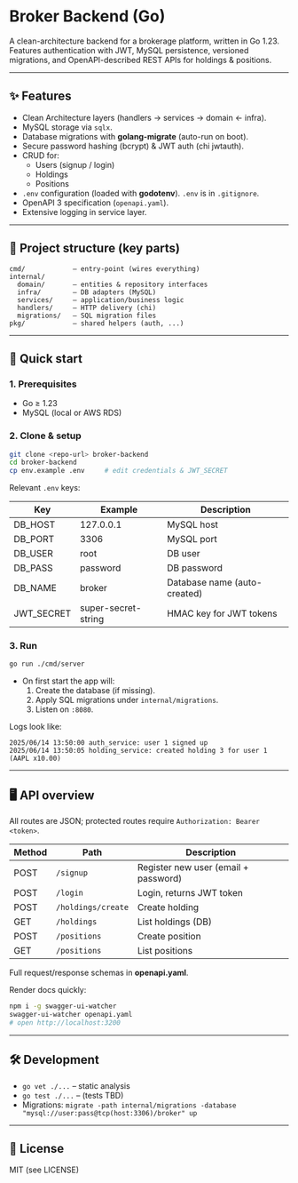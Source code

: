 # Broker Backend (Go)

A clean-architecture backend for a brokerage platform, written in Go 1.23.  
Features authentication with JWT, MySQL persistence, versioned migrations, and OpenAPI-described REST APIs for holdings & positions.

---

## ✨ Features

* Clean Architecture layers (handlers → services → domain ← infra).
* MySQL storage via `sqlx`.
* Database migrations with **golang-migrate** (auto-run on boot).
* Secure password hashing (bcrypt) & JWT auth (chi jwtauth).
* CRUD for:
  * Users (signup / login)
  * Holdings
  * Positions
* `.env` configuration (loaded with **godotenv**).  `.env` is in `.gitignore`.
* OpenAPI 3 specification (`openapi.yaml`).
* Extensive logging in service layer.

---

## 📂 Project structure (key parts)

```
cmd/            – entry-point (wires everything)
internal/
  domain/       – entities & repository interfaces
  infra/        – DB adapters (MySQL)
  services/     – application/business logic
  handlers/     – HTTP delivery (chi)
  migrations/   – SQL migration files
pkg/            – shared helpers (auth, ...)
```

---

## 🚀 Quick start

### 1. Prerequisites

* Go ≥ 1.23
* MySQL (local or AWS RDS)

### 2. Clone & setup

```bash
git clone <repo-url> broker-backend
cd broker-backend
cp env.example .env     # edit credentials & JWT_SECRET
```

Relevant `.env` keys:

| Key        | Example                        | Description                         |
|------------|--------------------------------|-------------------------------------|
| DB_HOST    | 127.0.0.1                      | MySQL host                          |
| DB_PORT    | 3306                           | MySQL port                          |
| DB_USER    | root                           | DB user                             |
| DB_PASS    | password                       | DB password                         |
| DB_NAME    | broker                         | Database name (auto-created)        |
| JWT_SECRET | super-secret-string            | HMAC key for JWT tokens             |

### 3. Run

```bash
go run ./cmd/server
```

* On first start the app will:
  1. Create the database (if missing).
  2. Apply SQL migrations under `internal/migrations`.
  3. Listen on `:8080`.

Logs look like:
```
2025/06/14 13:50:00 auth_service: user 1 signed up
2025/06/14 13:50:05 holding_service: created holding 3 for user 1 (AAPL x10.00)
```

---

## 🖥️ API overview

All routes are JSON; protected routes require
`Authorization: Bearer <token>`.

| Method | Path              | Description                            |
|--------|-------------------|----------------------------------------|
| POST   | `/signup`         | Register new user (email + password)   |
| POST   | `/login`          | Login, returns JWT token               |
| POST   | `/holdings/create`| Create holding                         |
| GET    | `/holdings`       | List holdings (DB)                     |
| POST   | `/positions`      | Create position                        |
| GET    | `/positions`      | List positions                         |

Full request/response schemas in **openapi.yaml**.

Render docs quickly:
```bash
npm i -g swagger-ui-watcher
swagger-ui-watcher openapi.yaml
# open http://localhost:3200
```

---

## 🛠️ Development

* `go vet ./...` – static analysis
* `go test ./...` – (tests TBD)
* Migrations: `migrate -path internal/migrations -database "mysql://user:pass@tcp(host:3306)/broker" up`

---

## 📄 License

MIT (see LICENSE) 